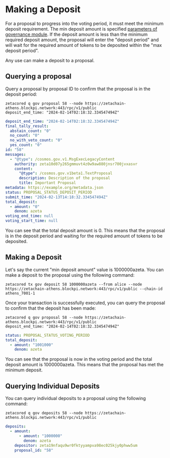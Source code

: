 # Making a Deposit

For a proposal to progress into the voting period, it must meet the minimum
deposit requirement. The min deposit amount is specified
[parameters of governance module](/users/cli/governance/overview/). If the
deposit amount is less than the minimum required deposit amount, the proposal
will enter the "deposit period" and will wait for the required amount of tokens
to be deposited within the "max deposit period".

Any use can make a deposit to a proposal.

## Querying a proposal

Query a proposal by proposal ID to confirm that the proposal is in the deposit
period:

```
zetacored q gov proposal 58 --node https://zetachain-athens.blockpi.network:443/rpc/v1/public
deposit_end_time: "2024-02-14T02:18:32.334547494Z"
```

```yaml
deposit_end_time: "2024-02-14T02:18:32.334547494Z"
final_tally_result:
  abstain_count: "0"
  no_count: "0"
  no_with_veto_count: "0"
  yes_count: "0"
id: "58"
messages:
  - "@type": /cosmos.gov.v1.MsgExecLegacyContent
    authority: zeta10d07y265gmmuvt4z0w9aw880jnsr700jvxasvr
    content:
      "@type": /cosmos.gov.v1beta1.TextProposal
      description: Description of the proposal
      title: Important Proposal
metadata: https://example.org/metadata.json
status: PROPOSAL_STATUS_DEPOSIT_PERIOD
submit_time: "2024-02-13T14:18:32.334547494Z"
total_deposit:
  - amount: "0"
    denom: azeta
voting_end_time: null
voting_start_time: null
```

You can see that the total deposit amount is 0. This means that the proposal is
in the deposit period and waiting for the required amount of tokens to be
deposited.

## Making a Deposit

Let's say the current "min deposit amount" value is 1000000azeta. You can make a
deposit to the proposal using the following command:

```
zetacored tx gov deposit 58 1000000azeta --from alice --node https://zetachain-athens.blockpi.network:443/rpc/v1/public --chain-id athens_7001-1
```

Once your transaction is successfully executed, you can query the proposal to
confirm that the deposit has been made:

```
zetacored q gov proposal 58 --node https://zetachain-athens.blockpi.network:443/rpc/v1/public
deposit_end_time: "2024-02-14T02:18:32.334547494Z"
```

```yaml
status: PROPOSAL_STATUS_VOTING_PERIOD
total_deposit:
  - amount: "1001000"
    denom: azeta
```

You can see that the proposal is now in the voting period and the total deposit
amount is 1000000azeta. This means that the proposal has met the minimum
deposit.

## Querying Individual Deposits

You can query individual deposits to a proposal using the following command:

```
zetacored q gov deposits 58 --node https://zetachain-athens.blockpi.network:443/rpc/v1/public
```

```yaml
deposits:
  - amount:
      - amount: "1000000"
        denom: azeta
    depositor: zeta19nfaqu9wr0fktyyampva98ec025kjy0phww5um
    proposal_id: "58"
```
